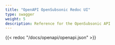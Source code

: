 ```yaml
---
title: "OpenAPI OpenSubsonic Redoc UI"
type: swagger
weight: 5
description: Reference for the OpenSubsonic API
---
```


{{< redoc "/docs/openapi/openapi.json" >}}
